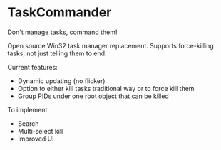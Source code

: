 # TaskCommander
Don't manage tasks, command them!

Open source Win32 task manager replacement. Supports force-killing tasks, not just telling them to end.

Current features:
- Dynamic updating (no flicker)
- Option to either kill tasks traditional way or to force kill them
- Group PIDs under one root object that can be killed

To implement:
- Search
- Multi-select kill
- Improved UI
